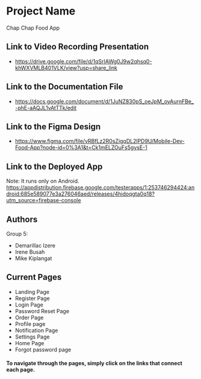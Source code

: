 # Project Name

Chap Chap Food App

## Link to Video Recording Presentation
 * https://drive.google.com/file/d/1qSrIAWg0J9w2qhsq0-khWXVMLB401VLK/view?usp=share_link 

## Link to the Documentation File
 * https://docs.google.com/document/d/1JuNZ830pS_oeJpM_oyAurnFBe_-phE-aAQJL1vAtTTk/edit 

## Link to the Figma Design
 * https://www.figma.com/file/vRBfLz2R0sZigqDL2lPD9U/Mobile-Dev-Food-App?node-id=0%3A1&t=Ck1mELZOuFs5gysE-1

## Link to the Deployed App

Note: It runs only on Android.
 https://appdistribution.firebase.google.com/testerapps/1:253746294424:android:685e589077e3a276046aed/releases/4hidoqgta0q18?utm_source=firebase-console
## Authors

Group 5:

* Demarillac Izere
* Irene Busah
* Mike Kiplangat

## Current Pages

* Landing Page
* Register Page
* Login Page
* Password Reset Page
* Order Page
* Profile page
* Notification Page
* Settings Page
* Home Page
* Forgot password page


#### To navigate through the pages, simply click on the links that connect each page.
